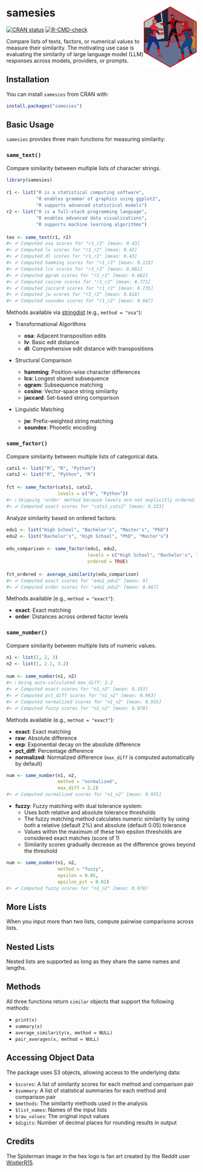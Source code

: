 # samesies <img src="man/figures/samesies-hex.png" align="right" width="140"/>

[![CRAN status](https://www.r-pkg.org/badges/version/samesies)](https://cran.r-pkg.org/package=samesies) [![R-CMD-check](https://github.com/dylanpieper/samesies/actions/workflows/R-CMD-check.yaml/badge.svg)](https://github.com/dylanpieper/samesies/actions/workflows/R-CMD-check.yaml)

Compare lists of texts, factors, or numerical values to measure their similarity. The motivating use case is evaluating the similarity of large language model (LLM) responses across models, providers, or prompts.

## Installation

You can install `samesies` from CRAN with:

``` r
install.packages("samesies")
```

## Basic Usage

`samesies` provides three main functions for measuring similarity:

### `same_text()`

Compare similarity between multiple lists of character strings.

``` r
library(samesies)

r1 <- list("R is a statistical computing software", 
           "R enables grammar of graphics using ggplot2", 
           "R supports advanced statistical models")
r2 <- list("R is a full-stack programming language",
           "R enables advanced data visualizations", 
           "R supports machine learning algorithms")

tex <- same_text(r1, r2)
#> ✔ Computed osa scores for "r1_r2" [mean: 0.43]
#> ✔ Computed lv scores for "r1_r2" [mean: 0.43]
#> ✔ Computed dl scores for "r1_r2" [mean: 0.43]
#> ✔ Computed hamming scores for "r1_r2" [mean: 0.123]
#> ✔ Computed lcs scores for "r1_r2" [mean: 0.061]
#> ✔ Computed qgram scores for "r1_r2" [mean: 0.682]
#> ✔ Computed cosine scores for "r1_r2" [mean: 0.771]
#> ✔ Computed jaccard scores for "r1_r2" [mean: 0.735]
#> ✔ Computed jw scores for "r1_r2" [mean: 0.818]
#> ✔ Computed soundex scores for "r1_r2" [mean: 0.667]
```

Methods available via [stringdist](https://github.com/markvanderloo/stringdist) (e.g., `method = "osa"`):

-   Transformational Algorithms

    -   **osa**: Adjacent transposition edits
    -   **lv**: Basic edit distance
    -   **dl**: Comprehensive edit distance with transpositions

-   Structural Comparison

    -   **hamming**: Position-wise character differences
    -   **lcs**: Longest shared subsequence
    -   **qgram**: Subsequence matching
    -   **cosine**: Vector-space string similarity
    -   **jaccard**: Set-based string comparison

-   Linguistic Matching

    -   **jw**: Prefix-weighted string matching
    -   **soundex**: Phonetic encoding

### `same_factor()`

Compare similarity between multiple lists of categorical data.

``` r
cats1 <- list("R", "R", "Python")
cats2 <- list("R", "Python", "R")

fct <- same_factor(cats1, cats2, 
                   levels = c("R", "Python"))
#> ℹ Skipping 'order' method because levels are not explicitly ordered. Set ordered = TRUE to compute the order method.
#> ✔ Computed exact scores for "cats1_cats2" [mean: 0.333]
```

Analyze similarity based on ordered factors:

``` r
edu1 <- list("High School", "Bachelor's", "Master's", "PhD")
edu2 <- list("Bachelor's", "High School", "PhD", "Master's")

edu_comparison <- same_factor(edu1, edu2, 
                              levels = c("High School", "Bachelor's", "Master's", "PhD"),
                              ordered = TRUE)

fct_ordered <- average_similarity(edu_comparison)
#> ✔ Computed exact scores for "edu1_edu2" [mean: 0]
#> ✔ Computed order scores for "edu1_edu2" [mean: 0.667]
```

Methods available (e.g., `method = "exact"`):

-   **exact**: Exact matching
-   **order**: Distances across ordered factor levels

### `same_number()`

Compare similarity between multiple lists of numeric values.

``` r
n1 <- list(1, 2, 3)
n2 <- list(1, 2.1, 3.2)

num <- same_number(n1, n2)
#> ℹ Using auto-calculated max_diff: 2.2
#> ✔ Computed exact scores for "n1_n2" [mean: 0.333]
#> ✔ Computed pct_diff scores for "n1_n2" [mean: 0.963]
#> ✔ Computed normalized scores for "n1_n2" [mean: 0.955]
#> ✔ Computed fuzzy scores for "n1_n2" [mean: 0.978]
```

Methods available (e.g., `method = "exact"`):

-   **exact**: Exact matching
-   **raw**: Absolute difference
-   **exp**: Exponential decay on the absolute difference
-   **pct_diff**: Percentage difference
-   **normalized**: Normalized difference (`max_diff` is computed automatically by default)

``` r
num <- same_number(n1, n2, 
                   method = "normalized", 
                   max_diff = 2.2)
#> ✔ Computed normalized scores for "n1_n2" [mean: 0.955]
```

-   **fuzzy**: Fuzzy matching with dual tolerance system:
    -   Uses both relative and absolute tolerance thresholds
    -   The fuzzy matching method calculates numeric similarity by using both a relative (default 2%) and absolute (default 0.05) tolerance
    -   Values within the maximum of these two epsilon thresholds are considered exact matches (score of 1)
    -   Similarity scores gradually decrease as the difference grows beyond the threshold

``` r
num <- same_number(n1, n2, 
                   method = "fuzzy", 
                   epsilon = 0.05,
                   epsilon_pct = 0.02)
#> ✔ Computed fuzzy scores for "n1_n2" [mean: 0.978]
```

## More Lists

When you input more than two lists, compute pairwise comparisons across lists.

## Nested Lists

Nested lists are supported as long as they share the same names and lengths.

## Methods

All three functions return `similar` objects that support the following methods:

-   `print(x)`
-   `summary(x)`
-   `average_similarity(x, method = NULL)`
-   `pair_averages(x, method = NULL)`

## Accessing Object Data

The package uses S3 objects, allowing access to the underlying data:

-   `$scores`: A list of similarity scores for each method and comparison pair
-   `$summary`: A list of statistical summaries for each method and comparison pair
-   `$methods`: The similarity methods used in the analysis
-   `$list_names`: Names of the input lists
-   `$raw_values`: The original input values
-   `$digits`: Number of decimal places for rounding results in output

## Credits

The Spiderman image in the hex logo is fan art created by the Reddit user [WistlerR15](https://www.reddit.com/r/Spiderman/comments/k3pcj3/remade_the_spiderman_meme_with_my_favorite/).

